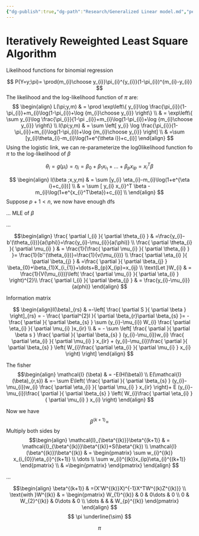 ```yaml
---
{"dg-publish":true,"dg-path":"Research/Generalized Linear model.md","permalink":"/research/generalized-linear-model/","created":"2025-05-20T18:46:29.297-04:00","updated":"2025-07-07T17:32:53.483-04:00"}
---
```





# Iteratively Reweighted Least Square Algorithm

Likelihood functions for binomial regression

$$
P(Y=y;\pi)= \prod{m_{i}\choose y_{i}}\pi_{i}^{y_{i}}(1-\pi_{i})^{m_{i}-y_{i}}
$$
The likelihood and the log-likelihood function of $\pi$ are:
$$
\begin{align}
L(\pi;y,m) & = \prod \exp\left\{ y_{i}\log \frac{\pi_{i}}{1-\pi_{i}}+m_{i}\log(1-\pi_{i})+\log {m_{i}\choose y_{i}} \right\} \\
 & = \exp\left\{ \sum y_{i}\log \frac{\pi_{i}}{1-\pi _{i}}+m_{i}\log(1-\pi_{i})+\log {m_{i}\choose y_{i}} \right\} \\
l(\pi;y,m) & = \sum \left[ y_{i} \log \frac{\pi_{i}}{1-\pi_{i}}+m_{i}\log(1-\pi_{i})+\log {m_{i}\choose y_{i}} \right] \\
 & =\sum [y_{i}\theta_{i}-m_{i}\log(1+e^{\theta i})+c_{i}]
\end{align}
$$
Using the logistic link, we can re-parameterize the log0likelihood function fo $\pi$ to the log-likelihood of $\beta$

$$
\theta_{i}=g(\mu_{i})= \eta_{i} =\beta_{0}+\beta_{1}x_{i_{1}}+\dots+\beta _{p}x_{ip}= x_{i}^T \beta
$$

$$
\begin{align}
l(\beta ;x,y,m) & = \sum [y_{i} \eta_{i}-m_{i}\log(1+e^{\eta i}+c_{i})] \\
 & = \sum [ y_{i} x_{i}^T \beta - m_{i}\log(1+e^{x_{i}^T\beta})+c_{i}] \\
\end{align}
$$
Suppose $p+1<n$, we now have enough dfs

...
MLE of $\beta$

...


$$\begin{align}
\frac{ \partial l_{i} }{ \partial \theta_{i} }  & =\frac{y_{i}-b'(\theta_{i})}{a(\phi)}=\frac{y_{i}-\mu_{i}}{a(\phi)} \\
\frac{ \partial \theta_{i} }{ \partial \mu_{i} }  & = \frac{1}{\frac{ \partial \mu_{i} }{ \partial \theta_{i} } }= \frac{1}{b''(\theta_{i})}=\frac{1}{v(\mu_{i})} \\
\frac{ \partial \eta_{i} }{ \partial \beta_{j} }  & =\frac{ \partial  }{ \partial \beta_{j} } \beta_{0}+\beta_{1}X_{i_{1}}+\dots+B_{p}X_{ip}=x_{ij} \\
\text{Let }W_{i} & = \frac{1}{V(\mu_{i})}\left( \frac{ \partial \mu_{i} }{ \partial \eta_{i} }  \right)^{2}\\
\frac{ \partial l_{i} }{ \partial \beta_{j} }  & = \frac{y_{i}-\mu_{i}}{a(phi)}
\end{align}
$$


Information matrix

$$
\begin{align}I(\beta)_{rs} & =-\left[ \frac{ \partial S }{ \partial \beta }  \right]_{rs} = - \frac{ \partial^{2}l }{ \partial \beta_{r}\partial \beta_{s} }= - \frac{ \partial  }{ \partial \beta_{s} }  \sum (y_{i}-\mu_{i}) W_{i} \frac{ \partial \eta_{i} }{ \partial \mu_{i} }x_{ir} \\
 & = - \sum \left[  \frac{ \partial  }{ \partial \beta s } \frac{ \partial  }{ \partial \beta_{s} } (y_{i}-\mu_{i})w_{i} \frac{ \partial \eta_{i} }{ \partial \mu_{i} } x_{ir} + (y_{i}-\mu_{i})\frac{ \partial  }{ \partial \beta_{s} } \left( W_{i}\frac{ \partial \eta_{i} }{ \partial \mu_{i} } x_{i} \right) \right]
\end{align}
$$

The fisher 
$$\begin{align}
\mathcal{I} (\beta) & = -E(H(\beta)) \\
E(\mathcal{I} (\beta)_{r,s}) & =- \sum E\left( \frac{ \partial  }{ \partial \beta_{s} } (y_{i}-\mu_{i})w_{i} \frac{ \partial \eta_{i} }{ \partial \mu_{i} } x_{ir} \right)+ E  (y_{i}-\mu_{i})\frac{ \partial  }{ \partial \beta_{s} } \left( W_{i}\frac{ \partial \eta_{i} }{ \partial \mu_{i} } x_{i} \right)
\end{align}
$$

Now we have
$$
\beta^{(k+1)}=
$$
Multiply both sides by 
$$\begin{align}
\mathcal{I}_{\beta^{(k)}}\beta^{(k+1)}  & = \mathcal{I}_{\beta^{(k)}}\beta^{(k)}+S(\beta^{)k}) \\
\mathcal{I}(\beta^{(k)})\beta^{(k)} & = \begin{pmatrix}
\sum w_{i}^{(k)} x_{i_{0}}\eta_{i}^{(k+1)} \\
\dots \\
\sum w_{i}^{(k)}x_{ip}\eta_{i}^{(k+1)}
\end{pmatrix} \\
 & =\begin{pmatrix} 
\end{pmatrix}
\end{align}
$$

...

$$\begin{align}
\beta^{(k+1)} & =(X'W^{(k)}X)^{-1}X^TW^{(k)Z^{(k)}} \\
\text{with }W^{(k)} & = \begin{pmatrix}
W_{1}^{(k)} & 0 & 0\dots & 0 \\
0 & W_{2}^{(k)}  & 0\dots & 0 \\
\dots  &  &  & W_{p}^{(k)}
\end{pmatrix}
\end{align}
$$
$$
\pi \underline{\sim}
$$

$$
\pi _\text{}
$$